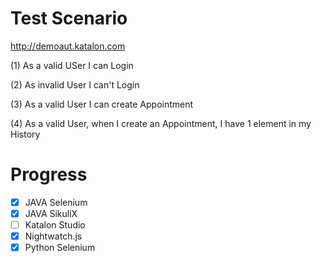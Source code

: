 # Test Scenario

http://demoaut.katalon.com

(1) As a valid USer I can Login

(2) As invalid User I can't Login

(3) As a valid User I can create Appointment

(4) As a valid User, when I create an Appointment, I have 1 element in my History

# Progress

- [x] JAVA Selenium
- [x] JAVA SikuliX
- [ ] Katalon Studio
- [x] Nightwatch.js
- [x] Python Selenium